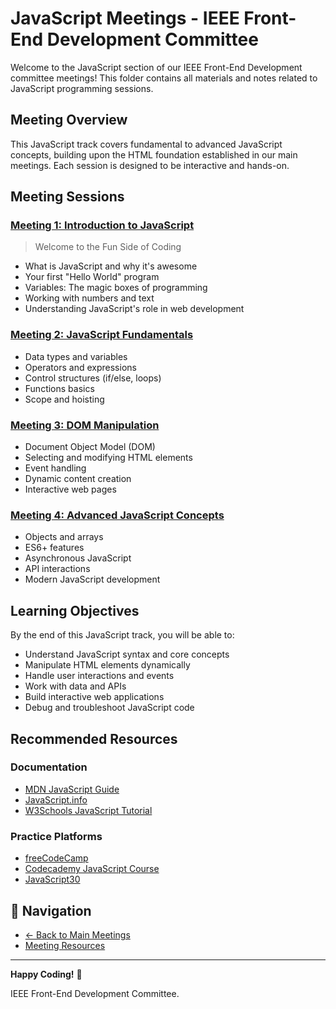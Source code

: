 # JavaScript Meetings - IEEE Front-End Development Committee

Welcome to the JavaScript section of our IEEE Front-End Development committee meetings! This folder contains all materials and notes related to JavaScript programming sessions.

## Meeting Overview

This JavaScript track covers fundamental to advanced JavaScript concepts, building upon the HTML foundation established in our main meetings. Each session is designed to be interactive and hands-on.

## Meeting Sessions

### [Meeting 1: Introduction to JavaScript](./Meeting1.md)

> Welcome to the Fun Side of Coding

- What is JavaScript and why it's awesome
- Your first "Hello World" program
- Variables: The magic boxes of programming
- Working with numbers and text
- Understanding JavaScript's role in web development

### [Meeting 2: JavaScript Fundamentals](./Meeting2.md)

- Data types and variables
- Operators and expressions
- Control structures (if/else, loops)
- Functions basics
- Scope and hoisting

### [Meeting 3: DOM Manipulation](./Meeting3.md)

- Document Object Model (DOM)
- Selecting and modifying HTML elements
- Event handling
- Dynamic content creation
- Interactive web pages

### [Meeting 4: Advanced JavaScript Concepts](./Meeting4.md)

- Objects and arrays
- ES6+ features
- Asynchronous JavaScript
- API interactions
- Modern JavaScript development

## Learning Objectives

By the end of this JavaScript track, you will be able to:

- Understand JavaScript syntax and core concepts
- Manipulate HTML elements dynamically
- Handle user interactions and events
- Work with data and APIs
- Build interactive web applications
- Debug and troubleshoot JavaScript code

## Recommended Resources

### Documentation

- [MDN JavaScript Guide](https://developer.mozilla.org/en-US/docs/Web/JavaScript/Guide)
- [JavaScript.info](https://javascript.info/)
- [W3Schools JavaScript Tutorial](https://www.w3schools.com/js/)

### Practice Platforms

- [freeCodeCamp](https://www.freecodecamp.org/)
- [Codecademy JavaScript Course](https://www.codecademy.com/learn/introduction-to-javascript)
- [JavaScript30](https://javascript30.com/)

## 🔗 Navigation

- [← Back to Main Meetings](../Meetings.md)
- [Meeting Resources](../recordsLinks.md)

---

**Happy Coding!** 🎉

IEEE Front-End Development Committee.